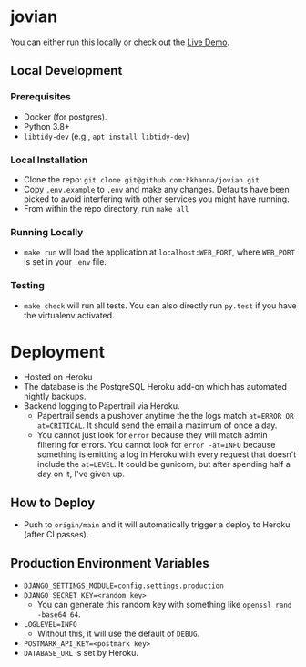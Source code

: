 # jovian

You can either run this locally or check out the <a href="http://jovian.herokuapp.com/">Live Demo</a>.

## Local Development

### Prerequisites

- Docker (for postgres).
- Python 3.8+
- `libtidy-dev` (e.g., `apt install libtidy-dev`)

### Local Installation

- Clone the repo: `git clone git@github.com:hkhanna/jovian.git`
- Copy `.env.example` to `.env` and make any changes. Defaults have been picked to avoid interfering with other services you might have running.
- From within the repo directory, run `make all`

### Running Locally

- `make run` will load the application at `localhost:WEB_PORT`, where `WEB_PORT` is set in your `.env` file.

### Testing

- `make check` will run all tests. You can also directly run `py.test` if you have the virtualenv activated.

# Deployment

- Hosted on Heroku
- The database is the PostgreSQL Heroku add-on which has automated nightly backups.
- Backend logging to Papertrail via Heroku.
  - Papertrail sends a pushover anytime the the logs match `at=ERROR OR at=CRITICAL`. It should send the email a maximum of once a day.
  - You cannot just look for `error` because they will match admin filtering for errors. You cannot look for `error -at=INFO` because something is emitting a log in Heroku with every request that doesn't include the `at=LEVEL`. It could be gunicorn, but after spending half a day on it, I've given up.

## How to Deploy

- Push to `origin/main` and it will automatically trigger a deploy to Heroku (after CI passes).

## Production Environment Variables

- `DJANGO_SETTINGS_MODULE=config.settings.production`
- `DJANGO_SECRET_KEY=<random key>`
  - You can generate this random key with something like `openssl rand -base64 64`.
- `LOGLEVEL=INFO`
  - Without this, it will use the default of `DEBUG`.
- `POSTMARK_API_KEY=<postmark key>`
- `DATABASE_URL` is set by Heroku.

